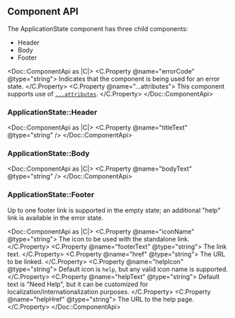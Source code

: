 ## Component API

The ApplicationState component has three child components:

- Header
- Body
- Footer

<Doc::ComponentApi as |C|>
  <C.Property @name="errorCode" @type="string">
    Indicates that the component is being used for an error state.
  </C.Property>
  <C.Property @name="...attributes">
    This component supports use of [`...attributes`](https://guides.emberjs.com/release/in-depth-topics/patterns-for-components/#toc_attribute-ordering).
  </C.Property>
</Doc::ComponentApi>

### ApplicationState::Header

<Doc::ComponentApi as |C|>
  <C.Property @name="titleText" @type="string"  />
</Doc::ComponentApi>

### ApplicationState::Body

<Doc::ComponentApi as |C|>
  <C.Property @name="bodyText" @type="string" />
</Doc::ComponentApi>

### ApplicationState::Footer

Up to one footer link is supported in the empty state; an additional "help" link is available in the error state.

<Doc::ComponentApi as |C|>
  <C.Property @name="iconName" @type="string">
    The icon to be used with the standalone link.
  </C.Property>
  <C.Property @name="footerText" @type="string">
    The link text.
  </C.Property>
  <C.Property @name="href" @type="string">
    The URL to be linked.
  </C.Property>
  <C.Property @name="helpIcon" @type="string">
    Default icon is `help`, but any valid icon name is supported.
  </C.Property>
  <C.Property @name="helpText" @type="string">
    Default text is "Need Help", but it can be customized for localization/internationalization purposes.
  </C.Property>
  <C.Property @name="helpHref" @type="string">
    The URL to the help page.
  </C.Property>
</Doc::ComponentApi>
